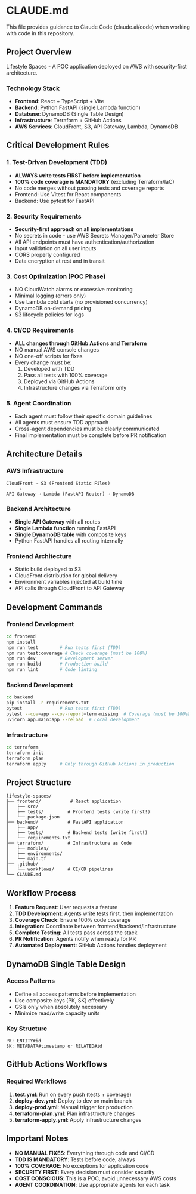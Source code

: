 # CLAUDE.md

This file provides guidance to Claude Code (claude.ai/code) when working with code in this repository.

## Project Overview

Lifestyle Spaces - A POC application deployed on AWS with security-first architecture.

### Technology Stack
- **Frontend**: React + TypeScript + Vite
- **Backend**: Python FastAPI (single Lambda function)
- **Database**: DynamoDB (Single Table Design)
- **Infrastructure**: Terraform + GitHub Actions
- **AWS Services**: CloudFront, S3, API Gateway, Lambda, DynamoDB

## Critical Development Rules

### 1. Test-Driven Development (TDD)
- **ALWAYS write tests FIRST before implementation**
- **100% code coverage is MANDATORY** (excluding Terraform/IaC)
- No code merges without passing tests and coverage reports
- Frontend: Use Vitest for React components
- Backend: Use pytest for FastAPI

### 2. Security Requirements
- **Security-first approach on all implementations**
- No secrets in code - use AWS Secrets Manager/Parameter Store
- All API endpoints must have authentication/authorization
- Input validation on all user inputs
- CORS properly configured
- Data encryption at rest and in transit

### 3. Cost Optimization (POC Phase)
- NO CloudWatch alarms or excessive monitoring
- Minimal logging (errors only)
- Use Lambda cold starts (no provisioned concurrency)
- DynamoDB on-demand pricing
- S3 lifecycle policies for logs

### 4. CI/CD Requirements
- **ALL changes through GitHub Actions and Terraform**
- NO manual AWS console changes
- NO one-off scripts for fixes
- Every change must be:
  1. Developed with TDD
  2. Pass all tests with 100% coverage
  3. Deployed via GitHub Actions
  4. Infrastructure changes via Terraform only

### 5. Agent Coordination
- Each agent must follow their specific domain guidelines
- All agents must ensure TDD approach
- Cross-agent dependencies must be clearly communicated
- Final implementation must be complete before PR notification

## Architecture Details

### AWS Infrastructure
```
CloudFront → S3 (Frontend Static Files)
     ↓
API Gateway → Lambda (FastAPI Router) → DynamoDB
```

### Backend Architecture
- **Single API Gateway** with all routes
- **Single Lambda function** running FastAPI
- **Single DynamoDB table** with composite keys
- Python FastAPI handles all routing internally

### Frontend Architecture
- Static build deployed to S3
- CloudFront distribution for global delivery
- Environment variables injected at build time
- API calls through CloudFront to API Gateway

## Development Commands

### Frontend Development
```bash
cd frontend
npm install
npm run test        # Run tests first (TDD)
npm run test:coverage # Check coverage (must be 100%)
npm run dev         # Development server
npm run build       # Production build
npm run lint        # Code linting
```

### Backend Development
```bash
cd backend
pip install -r requirements.txt
pytest              # Run tests first (TDD)
pytest --cov=app --cov-report=term-missing  # Coverage (must be 100%)
uvicorn app.main:app --reload  # Local development
```

### Infrastructure
```bash
cd terraform
terraform init
terraform plan
terraform apply     # Only through GitHub Actions in production
```

## Project Structure
```
lifestyle-spaces/
├── frontend/           # React application
│   ├── src/
│   ├── tests/         # Frontend tests (write first!)
│   └── package.json
├── backend/           # FastAPI application
│   ├── app/
│   ├── tests/         # Backend tests (write first!)
│   └── requirements.txt
├── terraform/         # Infrastructure as Code
│   ├── modules/
│   ├── environments/
│   └── main.tf
├── .github/
│   └── workflows/     # CI/CD pipelines
└── CLAUDE.md
```

## Workflow Process

1. **Feature Request**: User requests a feature
2. **TDD Development**: Agents write tests first, then implementation
3. **Coverage Check**: Ensure 100% code coverage
4. **Integration**: Coordinate between frontend/backend/infrastructure
5. **Complete Testing**: All tests pass across the stack
6. **PR Notification**: Agents notify when ready for PR
7. **Automated Deployment**: GitHub Actions handles deployment

## DynamoDB Single Table Design

### Access Patterns
- Define all access patterns before implementation
- Use composite keys (PK, SK) effectively
- GSIs only when absolutely necessary
- Minimize read/write capacity units

### Key Structure
```
PK: ENTITY#id
SK: METADATA#timestamp or RELATED#id
```

## GitHub Actions Workflows

### Required Workflows
1. **test.yml**: Run on every push (tests + coverage)
2. **deploy-dev.yml**: Deploy to dev on main branch
3. **deploy-prod.yml**: Manual trigger for production
4. **terraform-plan.yml**: Plan infrastructure changes
5. **terraform-apply.yml**: Apply infrastructure changes

## Important Notes

- **NO MANUAL FIXES**: Everything through code and CI/CD
- **TDD IS MANDATORY**: Tests before code, always
- **100% COVERAGE**: No exceptions for application code
- **SECURITY FIRST**: Every decision must consider security
- **COST CONSCIOUS**: This is a POC, avoid unnecessary AWS costs
- **AGENT COORDINATION**: Use appropriate agents for each task